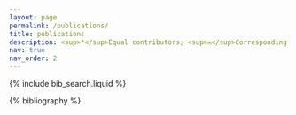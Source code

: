 ```yaml
---
layout: page
permalink: /publications/
title: publications
description: <sup>*</sup>Equal contributors; <sup>✉</sup>Corresponding authors.
nav: true
nav_order: 2
---
```


<!-- _pages/publications.md -->

<!-- Bibsearch Feature -->

{% include bib_search.liquid %}

<div class="publications">

{% bibliography %}

</div>
